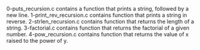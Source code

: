 0-puts_recursion.c contains a function that prints a string, followed by a new line.
1-print_rev_recursion.c contains function that prints a string in reverse.
2-strlen_recursion.c contains function that returns the length of a string.
3-factorial.c  contains  function that returns the factorial of a given number.
4-pow_recursion.c contains function that returns  the value of x raised to the power of y.


